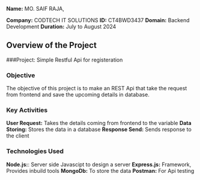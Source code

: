 **Name:** MO. SAIF RAJA,

**Company:** CODTECH IT SOLUTIONS
**ID:** CT4BWD3437
**Domain:** Backend Development
**Duration:** July to August 2024

## Overview of the Project

###Project: Simple Restful Api for registeration

### Objective
The objective of this project is to make an REST Api that take the request from frontend and save the upcoming details in database.

### Key Activities
**User Request:**  Takes the details coming from frontend to the variable
**Data Storing:** Stores the data in a database
**Response Send:** Sends response to the client

### Technologies Used
**Node.js:**: Server side Javascipt to design a server
**Express.js:** Framework, Provides inbuild tools
**MongoDb:** To store the data
**Postman:** For Api testing
